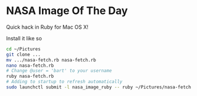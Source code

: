 # NASA Image Of The Day
Quick hack in Ruby for Mac OS X!

Install it like so

```bash
cd ~/Pictures
git clone ...
mv .../nasa-fetch.rb nasa-fetch.rb
nano nasa-fetch.rb
# Change @user = 'bart' to your username
ruby nasa-fetch.rb
# Adding to startup to refresh automatically
sudo launchctl submit -l nasa_image_ruby -- ruby ~/Pictures/nasa-fetch.rb
```